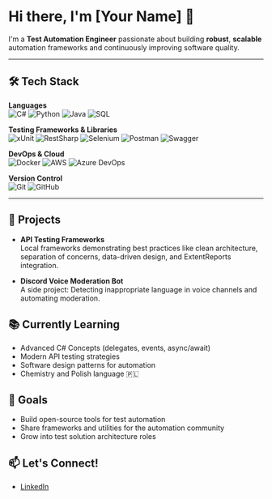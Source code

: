 # Hi there, I'm [Your Name] 👋

I'm a **Test Automation Engineer** passionate about building **robust**, **scalable** automation frameworks and continuously improving software quality.

---

## 🛠 Tech Stack

**Languages**  
![C#](https://img.shields.io/badge/C%23-239120?style=for-the-badge&logo=c-sharp&logoColor=white)
![Python](https://img.shields.io/badge/Python-3776AB?style=for-the-badge&logo=python&logoColor=white)
![Java](https://img.shields.io/badge/Java-007396?style=for-the-badge&logo=java&logoColor=white)
![SQL](https://img.shields.io/badge/SQL-4479A1?style=for-the-badge&logo=postgresql&logoColor=white)

**Testing Frameworks & Libraries**  
![xUnit](https://img.shields.io/badge/xUnit-00599C?style=for-the-badge)
![RestSharp](https://img.shields.io/badge/RestSharp-CC0000?style=for-the-badge)
![Selenium](https://img.shields.io/badge/Selenium-43B02A?style=for-the-badge&logo=selenium&logoColor=white)
![Postman](https://img.shields.io/badge/Postman-FF6C37?style=for-the-badge&logo=postman&logoColor=white)
![Swagger](https://img.shields.io/badge/Swagger-85EA2D?style=for-the-badge&logo=swagger&logoColor=black)

**DevOps & Cloud**  
![Docker](https://img.shields.io/badge/Docker-2496ED?style=for-the-badge&logo=docker&logoColor=white)
![AWS](https://img.shields.io/badge/AWS-232F3E?style=for-the-badge&logo=amazon-aws&logoColor=white)
![Azure DevOps](https://img.shields.io/badge/Azure%20DevOps-0078D7?style=for-the-badge&logo=azuredevops&logoColor=white)

**Version Control**  
![Git](https://img.shields.io/badge/Git-F05032?style=for-the-badge&logo=git&logoColor=white)
![GitHub](https://img.shields.io/badge/GitHub-181717?style=for-the-badge&logo=github&logoColor=white)

---

## 🚀 Projects

- **API Testing Frameworks**  
  Local frameworks demonstrating best practices like clean architecture, separation of concerns, data-driven design, and ExtentReports integration.
  
- **Discord Voice Moderation Bot**  
  A side project: Detecting inappropriate language in voice channels and automating moderation.

## 📚 Currently Learning

- Advanced C# Concepts (delegates, events, async/await)
- Modern API testing strategies
- Software design patterns for automation
- Chemistry and Polish language 🇵🇱

## 🎯 Goals

- Build open-source tools for test automation
- Share frameworks and utilities for the automation community
- Grow into test solution architecture roles

## 📫 Let's Connect!

- [LinkedIn](https://www.linkedin.com/in/furkaneraslan1)

